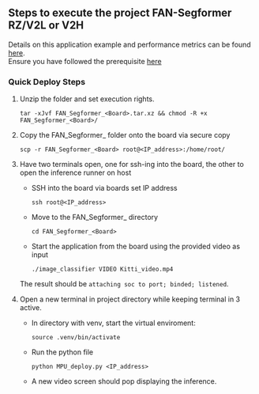 ## Steps to execute the project FAN-Segformer RZ/V2L or V2H

Details on this application example and performance metrics can be found [here](/examples/segformer/readme.md).  
Ensure you have followed the prerequisite [here](../../Readme.md)

### Quick Deploy Steps

1. Unzip the folder and set execution rights.
	```
	tar -xJvf FAN_Segformer_<Board>.tar.xz && chmod -R +x FAN_Segformer_<Board>/
	```
2. Copy the FAN_Segformer_<Board> folder onto the board via secure copy
	```
	scp -r FAN_Segformer_<Board> root@<IP_address>:/home/root/
	```
3. Have two terminals open, one for ssh-ing into the board, the other to open the inference runner on host

	- SSH into the board via boards set IP address
		```
		ssh root@<IP_address>
		```
	-  Move to the FAN_Segformer_<Board> directory
		```
		cd FAN_Segformer_<Board>
		```  
	-  Start the application from the board using the provided video as input
		```
		./image_classifier VIDEO Kitti_video.mp4
		```

	The result should be `attaching soc to port; binded; listened`.  

4. Open a new terminal in project directory while keeping terminal in 3 active.
	
	- In directory with venv, start the virtual enviroment:
		```
		source .venv/bin/activate
		```
	- Run the python file
		```
		python MPU_deploy.py <IP_address>
		```
	- A new video screen should pop displaying the inference.
